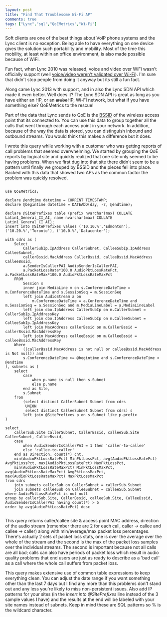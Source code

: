 ```yaml
--- 
layout: post
title: "Find That Troublesome Wi-Fi AP"
comments: true
tags: ["Lync","sql","QoEMetrics","Wi-Fi"]
---
```


Soft clients are one of the best things about VoIP phone systems and the Lync client is no exception. Being able to have everything on one device gives the solution such portability and mobility. Most of the time this mobility, at least within an office environment, is also made possible because of WiFi.

Fun fact, when Lync 2010 was released, voice and video over WiFi wasn't officially support (well [voice/video weren't validated over Wi-Fi](http://blogs.technet.com/b/nexthop/archive/2012/10/26/lync-wi-fi-deployment-guide-for-real-time-communications-workloads.aspx)). I'm sure that didn't stop people from doing it anyway but its still a fun fact.

Along came Lync 2013 with support, and in also the Lync SDN API which made it even better. Well does it? The Lync SDN API is great as long as you have either an HP, or an ~~aruba~~HP, Wi-Fi network, but what if you have something else? QoEMetrics to the rescue!

Part of the data that Lync sends to QoE is the [BSSID](http://en.wikipedia.org/wiki/BSSID) of the wireless access point that its connected to. You can use this data to group together all the calls that went through each access point in your network. In addition, because of the way the data is stored, you can distinguish inbound and outbound streams. You would think this makes a difference but it does.

I wrote this query while working with a customer who was getting reports of call problems that seemed overwhelming. We started by grouping the QoE reports by logical site and quickly realized that one site only seemed to be having problems. When we first dug into that site there didn't seem to be a pattern until finally we grouped by BSSID and the pieces fell into place. Backed with this data that showed two APs as the common factor the problem was quickly resolved.

<pre class="hljs sql"><code>
use QoEMetrics;

declare @endtime datetime = CURRENT_TIMESTAMP;
declare @begintime datetime = DATEADD(day, -7, @endtime);

declare @SitePrefixes table (prefix nvarchar(max) COLLATE Latin1_General_CI_AI, name nvarchar(max) COLLATE Latin1_General_CI_AI);
insert into @SitePrefixes values ('10.10.%','Edmonton'), ('10.20.%','Toronto'), ('10.0.%','Datacenter');

with cdrs as (
	Select
		CallerSubIp.IpAddress CallerSubnet, CalleeSubIp.IpAddress CalleeSubnet, 
		callerBssid.MacAddress CallerBssid, calleeBssid.MacAddress CalleeBssid, 
		a.SenderIsCallerPAI AudioSenderIsCallerPAI,
		a.PacketLossRate*100.0 AudioPktLossRatePct, a.PacketLossRateMax*100.0 AudioPktLossRateMaxPct
	FROM 
		Session s
		inner join MediaLine m on s.ConferenceDateTime = m.ConferenceDateTime and s.SessionSeq = m.SessionSeq
		left join AudioStream a on 
			m.ConferenceDateTime = a.ConferenceDateTime and m.SessionSeq = a.SessionSeq and m.MediaLineLabel = a.MediaLineLabel
		left join dbo.IpAddress CallerSubIp on m.CallerSubnet = CallerSubIp.IpAddressKey
		left join dbo.IpAddress CalleeSubIp on m.CalleeSubnet = CalleeSubIp.IpAddressKey
		left join MacAddress callerBssid on m.CallerBssid = callerBssid.MacAddressKey
		left join MacAddress calleeBssid on m.CalleeBssid = calleeBssid.MacAddressKey
	Where 
		((callerBssid.MacAddress is not null or calleeBssid.MacAddress is Not null)) and 
		s.ConferenceDateTime >= @begintime and s.ConferenceDateTime < @endtime
), subnets as (
	select 
		case 
			when p.name is null then s.Subnet
			else p.name
		end as Site,
		s.Subnet
	from
		(select distinct CallerSubnet Subnet from cdrs
		 UNION
		 select distinct CalleeSubnet Subnet from cdrs) s
		left join @SitePrefixes p on s.Subnet like p.prefix
)

select 
	callerSub.Site CallerSubnet, CallerBssid, calleeSub.Site CalleeSubnet, CalleeBssid, 
	case
		when AudioSenderIsCallerPAI = 1 then 'caller-to-callee'
		else 'callee-to-caller'
	end as Direction, count(*) cnt,
	min(AudioPktLossRatePct) MinPktLossPct, avg(AudioPktLossRatePct) AvgPktLossPct, max(AudioPktLossRatePct) MaxPktLossPct,
	min(AudioPktLossRateMaxPct) MinPktLossMaxPct, avg(AudioPktLossRateMaxPct) AvgPktLossMaxPct, max(AudioPktLossRateMaxPct) MaxPktLossMaxPct
from cdrs
	join subnets callerSub on CallerSubnet = callerSub.Subnet
	join subnets calleeSub on CalleeSubnet = calleeSub.Subnet
where AudioPktLossRatePct is not null
group by callerSub.Site, CallerBssid, calleeSub.Site, CalleeBssid, AudioSenderIsCallerPAI having count(*) > 5
order by avg(AudioPktLossRatePct) desc

</code></pre>

This query returns caller/callee site & access point MAC address, direction of the audio stream (remember there are 2 for each call, caller -> callee and callee -> caller) along with min/average/max packet loss percentages. There's actually 2 sets of packet loss stats, one is over the average over the whole of the stream and the second is the max of the packet loss samples over the individual streams. The second is important because not all calls are all bad; calls can also have periods of packet loss which result in audio quality problems that end users are just as ready to describe as a 'bad call' as a call where the whole call suffers from packet loss.

This query makes extensive use of common table expressions to keep everything clean. You can adjust the date range if you want something other than the last 7 days but I find any more than this problems don't stand out and any less you're likely to miss non-persistent issues. Also add IP patterns for your sites (in the _insert into @SitePrefixes_ line instead of the 3 sample values I have) and the results at the end will be labeled with your site names instead of subnets. Keep in mind these are SQL patterns so % is the wildcard character.
